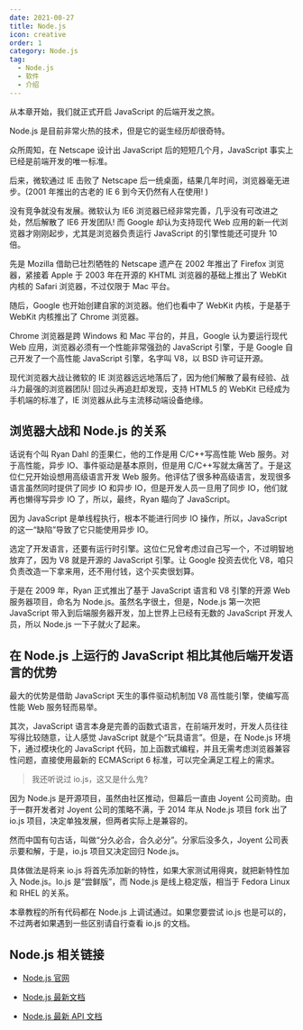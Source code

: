```yaml
---
date: 2021-00-27
title: Node.js
icon: creative
order: 1
category: Node.js
tag:
  - Node.js
  - 软件
  - 介绍
---
```


从本章开始，我们就正式开启 JavaScript 的后端开发之旅。

Node.js 是目前非常火热的技术，但是它的诞生经历却很奇特。

<!-- more -->

众所周知，在 Netscape 设计出 JavaScript 后的短短几个月，JavaScript 事实上已经是前端开发的唯一标准。

后来，微软通过 IE 击败了 Netscape 后一统桌面，结果几年时间，浏览器毫无进步。(2001 年推出的古老的 IE 6 到今天仍然有人在使用! )

没有竞争就没有发展。微软认为 IE6 浏览器已经非常完善，几乎没有可改进之处，然后解散了 IE6 开发团队! 而 Google 却认为支持现代 Web 应用的新一代浏览器才刚刚起步，尤其是浏览器负责运行 JavaScript 的引擎性能还可提升 10 倍。

先是 Mozilla 借助已壮烈牺牲的 Netscape 遗产在 2002 年推出了 Firefox 浏览器，紧接着 Apple 于 2003 年在开源的 KHTML 浏览器的基础上推出了 WebKit 内核的 Safari 浏览器，不过仅限于 Mac 平台。

随后，Google 也开始创建自家的浏览器。他们也看中了 WebKit 内核，于是基于 WebKit 内核推出了 Chrome 浏览器。

Chrome 浏览器是跨 Windows 和 Mac 平台的，并且，Google 认为要运行现代 Web 应用，浏览器必须有一个性能非常强劲的 JavaScript 引擎，于是 Google 自己开发了一个高性能 JavaScript 引擎，名字叫 V8，以 BSD 许可证开源。

现代浏览器大战让微软的 IE 浏览器远远地落后了，因为他们解散了最有经验、战斗力最强的浏览器团队! 回过头再追赶却发现，支持 HTML5 的 WebKit 已经成为手机端的标准了，IE 浏览器从此与主流移动端设备绝缘。

## 浏览器大战和 Node.js 的关系

话说有个叫 Ryan Dahl 的歪果仁，他的工作是用 C/C++写高性能 Web 服务。对于高性能，异步 IO、事件驱动是基本原则，但是用 C/C++写就太痛苦了。于是这位仁兄开始设想用高级语言开发 Web 服务。他评估了很多种高级语言，发现很多语言虽然同时提供了同步 IO 和异步 IO，但是开发人员一旦用了同步 IO，他们就再也懒得写异步 IO 了，所以，最终，Ryan 瞄向了 JavaScript。

因为 JavaScript 是单线程执行，根本不能进行同步 IO 操作，所以，JavaScript 的这一“缺陷”导致了它只能使用异步 IO。

选定了开发语言，还要有运行时引擎。这位仁兄曾考虑过自己写一个，不过明智地放弃了，因为 V8 就是开源的 JavaScript 引擎。让 Google 投资去优化 V8，咱只负责改造一下拿来用，还不用付钱，这个买卖很划算。

于是在 2009 年，Ryan 正式推出了基于 JavaScript 语言和 V8 引擎的开源 Web 服务器项目，命名为 Node.js。虽然名字很土，但是，Node.js 第一次把 JavaScript 带入到后端服务器开发，加上世界上已经有无数的 JavaScript 开发人员，所以 Node.js 一下子就火了起来。

## 在 Node.js 上运行的 JavaScript 相比其他后端开发语言的优势

最大的优势是借助 JavaScript 天生的事件驱动机制加 V8 高性能引擎，使编写高性能 Web 服务轻而易举。

其次，JavaScript 语言本身是完善的函数式语言，在前端开发时，开发人员往往写得比较随意，让人感觉 JavaScript 就是个“玩具语言”。但是，在 Node.js 环境下，通过模块化的 JavaScript 代码，加上函数式编程，并且无需考虑浏览器兼容性问题，直接使用最新的 ECMAScript 6 标准，可以完全满足工程上的需求。

> 我还听说过 io.js，这又是什么鬼?

因为 Node.js 是开源项目，虽然由社区推动，但幕后一直由 Joyent 公司资助。由于一群开发者对 Joyent 公司的策略不满，于 2014 年从 Node.js 项目 fork 出了 io.js 项目，决定单独发展，但两者实际上是兼容的。

然而中国有句古话，叫做“分久必合，合久必分”。分家后没多久，Joyent 公司表示要和解，于是，io.js 项目又决定回归 Node.js。

具体做法是将来 io.js 将首先添加新的特性，如果大家测试用得爽，就把新特性加入 Node.js。Io.js 是“尝鲜版”，而 Node.js 是线上稳定版，相当于 Fedora Linux 和 RHEL 的关系。

本章教程的所有代码都在 Node.js 上调试通过。如果您要尝试 io.js 也是可以的，不过两者如果遇到一些区别请自行查看 io.js 的文档。

## Node.js 相关链接

- [Node.js 官网](https://nodejs.org/zh-cn/)

- [Node.js 最新文档](https://nodejs.org/zh-cn/docs/)

- [Node.js 最新 API 文档](https://nodejs.org/dist/latest-v16.x/docs/api/)
